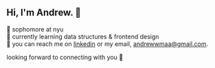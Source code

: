 ## Hi, I'm Andrew. 👋

📖 sophomore at nyu\
🎨 currently learning data structures & frontend design\
💼 you can reach me on [linkedin](https://www.linkedin.com/in/andrewmaa/) or my email, [andrewwmaa@gmail.com](mailto:andrewwmaa@gmail.com). 

looking forward to connecting with you 🙌

<!--
**andrewmaa/andrewmaa** is a ✨ _special_ ✨ repository because its `README.md` (this file) appears on your GitHub profile.

Here are some ideas to get you started:

- 🔭 I’m currently working on ...
- 🌱 I’m currently learning ...
- 👯 I’m looking to collaborate on ...
- 🤔 I’m looking for help with ...
- 💬 Ask me about ...
- 📫 How to reach me: ...
- 😄 Pronouns: ...
- ⚡ Fun fact: ...
-->
